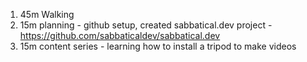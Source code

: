 1. 45m Walking
2. 15m planning - github setup, created sabbatical.dev project - https://github.com/sabbaticaldev/sabbatical.dev
3. 15m content series - learning how to install a tripod to make videos 